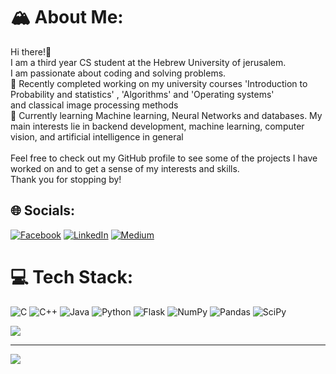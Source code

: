 # 🏔 About Me:
Hi there!👋<br>I am a third year CS student at the Hebrew University of jerusalem.<br> I am passionate about coding and solving problems.<br>🔭 Recently completed working on my university courses 'Introduction to Probability and statistics' , 'Algorithms' and 'Operating systems'<br> and classical image processing methods <br>🎯
Currently learning Machine learning, Neural Networks and databases.
My main interests lie in backend development, machine learning, computer vision, and artificial intelligence in general<br><br>Feel free to check out my GitHub profile to see some of the projects I have worked on and to get a sense of my interests and skills. <br>Thank you for stopping by!


## 🌐 Socials:
[![Facebook](https://img.shields.io/badge/Facebook-%231877F2.svg?logo=Facebook&logoColor=white)](https://facebook.com/ido.pinto.5) [![LinkedIn](https://img.shields.io/badge/LinkedIn-%230077B5.svg?logo=linkedin&logoColor=white)](https://linkedin.com/in/ido-pinto) [![Medium](https://img.shields.io/badge/Medium-12100E?logo=medium&logoColor=white)](https://medium.com/@ido.pinto) 

# 💻 Tech Stack:
![C](https://img.shields.io/badge/c-%2300599C.svg?style=for-the-badge&logo=c&logoColor=white) ![C++](https://img.shields.io/badge/c++-%2300599C.svg?style=for-the-badge&logo=c%2B%2B&logoColor=white) ![Java](https://img.shields.io/badge/java-%23ED8B00.svg?style=for-the-badge&logo=java&logoColor=white) ![Python](https://img.shields.io/badge/python-3670A0?style=for-the-badge&logo=python&logoColor=ffdd54) ![Flask](https://img.shields.io/badge/flask-%23000.svg?style=for-the-badge&logo=flask&logoColor=white) ![NumPy](https://img.shields.io/badge/numpy-%23013243.svg?style=for-the-badge&logo=numpy&logoColor=white) ![Pandas](https://img.shields.io/badge/pandas-%23150458.svg?style=for-the-badge&logo=pandas&logoColor=white) ![SciPy](https://img.shields.io/badge/SciPy-%230C55A5.svg?style=for-the-badge&logo=scipy&logoColor=%white)

![](https://quotes-github-readme.vercel.app/api?type=horizontal&theme=radical)

---
[![](https://visitcount.itsvg.in/api?id=idopinto&icon=0&color=0)](https://visitcount.itsvg.in)

<!-- Proudly created with GPRM ( https://gprm.itsvg.in ) -->
